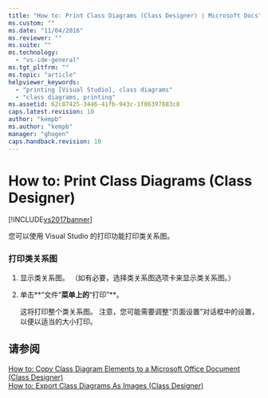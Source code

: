 ```yaml
---
title: "How to: Print Class Diagrams (Class Designer) | Microsoft Docs"
ms.custom: ""
ms.date: "11/04/2016"
ms.reviewer: ""
ms.suite: ""
ms.technology: 
  - "vs-ide-general"
ms.tgt_pltfrm: ""
ms.topic: "article"
helpviewer_keywords: 
  - "printing [Visual Studio], class diagrams"
  - "class diagrams, printing"
ms.assetid: 62c87425-3446-41fb-943c-1f86397883c8
caps.latest.revision: 10
author: "kempb"
ms.author: "kempb"
manager: "ghogen"
caps.handback.revision: 10
---
```

# How to: Print Class Diagrams (Class Designer)
[!INCLUDE[vs2017banner](../code-quality/includes/vs2017banner.md)]

您可以使用 Visual Studio 的打印功能打印类关系图。  
  
### 打印类关系图  
  
1.  显示类关系图。  （如有必要，选择类关系图选项卡来显示类关系图。）  
  
2.  单击**“文件”**菜单上的**“打印”**。  
  
     这将打印整个类关系图。  注意，您可能需要调整“页面设置”对话框中的设置，以便以适当的大小打印。  
  
## 请参阅  
 [How to: Copy Class Diagram Elements to a Microsoft Office Document \(Class Designer\)](../ide/how-to-copy-class-diagram-elements-to-a-microsoft-office-document-class-designer.md)   
 [How to: Export Class Diagrams As Images \(Class Designer\)](../ide/how-to-export-class-diagrams-as-images-class-designer.md)
